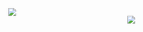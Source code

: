 <img align="center" src="https://github-readme-stats.vercel.app/api?username=Kasania&count_private=true&show_icons=true&hide=stars" />
<div align="center">
   <img src="https://github-profile-trophy.vercel.app/?username=Kasania&theme=flat&no-frame=true&margin-w=30" />
</div>
